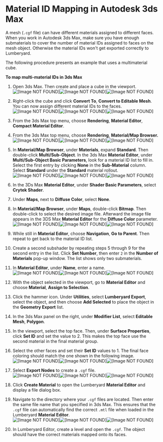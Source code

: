 # Material ID Mapping in Autodesk 3ds Max<a name="mat-3dsmax-material-id-mapping"></a>

A mesh \(`.cgf` file\) can have different materials assigned to different faces\. When you work in Autodesk 3ds Max, make sure you have enough submaterials to cover the number of material IDs assigned to faces on the mesh object\. Otherwise the material IDs won't get exported correctly to Lumberyard\.

The following procedure presents an example that uses a multimaterial cube\.

**To map multi\-material IDs in 3ds Max**

1. Open 3ds Max\. Then create and place a cube in the viewport\.  
![\[Image NOT FOUND\]](http://docs.aws.amazon.com/lumberyard/latest/userguide/)![\[Image NOT FOUND\]](http://docs.aws.amazon.com/lumberyard/latest/userguide/)![\[Image NOT FOUND\]](http://docs.aws.amazon.com/lumberyard/latest/userguide/)

1. Right\-click the cube and click **Convert To**, **Convert to Editable Mesh**\. You can now assign different material IDs to the faces\.   
![\[Image NOT FOUND\]](http://docs.aws.amazon.com/lumberyard/latest/userguide/)![\[Image NOT FOUND\]](http://docs.aws.amazon.com/lumberyard/latest/userguide/)![\[Image NOT FOUND\]](http://docs.aws.amazon.com/lumberyard/latest/userguide/)

1. From the 3ds Max top menu, choose **Rendering**, **Material Editor**, **Compact Material Editor**\.

1. From the 3ds Max top menu, choose **Rendering**, **Material/Map Browser\.**  
![\[Image NOT FOUND\]](http://docs.aws.amazon.com/lumberyard/latest/userguide/)![\[Image NOT FOUND\]](http://docs.aws.amazon.com/lumberyard/latest/userguide/)![\[Image NOT FOUND\]](http://docs.aws.amazon.com/lumberyard/latest/userguide/)

1. In **Material/Map Browser**, under **Materials**, expand **Standard**\. Then double\-click **Multi/Sub\-Object**\. In the 3ds Max **Material Editor**, under **Multi/Sub\-Object Basic Parameters**, look for a material ID list to fill in\. Select the first entry by clicking **None** in the **Sub\-Material** column\. Select **Standard** under the **Standard** material rollout\.  
![\[Image NOT FOUND\]](http://docs.aws.amazon.com/lumberyard/latest/userguide/)![\[Image NOT FOUND\]](http://docs.aws.amazon.com/lumberyard/latest/userguide/)![\[Image NOT FOUND\]](http://docs.aws.amazon.com/lumberyard/latest/userguide/)

1. In the 3Ds Max **Material Editor**, under **Shader Basic Parameters**, select **Crytek Shader**\.

1. Under **Maps**, next to **Diffuse Color**, select **None**\.

1. In **Material/Map Browser**, under **Maps**, double\-click **Bitmap**\. Then double\-click to select the desired image file\. Afterward the image file appears in the 3DS Max **Material Editor** for the **Diffuse Color** parameter\.  
![\[Image NOT FOUND\]](http://docs.aws.amazon.com/lumberyard/latest/userguide/)![\[Image NOT FOUND\]](http://docs.aws.amazon.com/lumberyard/latest/userguide/)![\[Image NOT FOUND\]](http://docs.aws.amazon.com/lumberyard/latest/userguide/)

1. While still in **Material Editor**, choose **Navigation**, **Go to Parent**\. Then repeat to get back to the material ID list\. 

1. Create a second subshader by repeating steps 5 through 9 for the second entry in the list\. Click **Set Number**, then enter `2` in the **Number of Materials** pop\-up window\. The list shows only two submaterials\. 

1. In **Material Editor**, under **Name**, enter a name\.  
![\[Image NOT FOUND\]](http://docs.aws.amazon.com/lumberyard/latest/userguide/)![\[Image NOT FOUND\]](http://docs.aws.amazon.com/lumberyard/latest/userguide/)![\[Image NOT FOUND\]](http://docs.aws.amazon.com/lumberyard/latest/userguide/)

1. With the object selected in the viewport, go to **Material Editor** and choose **Material**, **Assign to Selection**\.

1. Click the hammer icon\. Under **Utilities**, select **Lumberyard Export**, select the object, and then choose **Add Selected** to place the object in the **Geometry Export** list\.

1. In the 3ds Max panel on the right, under **Modifier List**, select **Editable Mesh**, **Polygon**\.

1. In the viewport, select the top face\. Then, under **Surface Properties**, click **Set ID** and set the value to 2\. This makes the top face use the second material in the final material group\.

1. Select the other faces and set their **Set ID** values to 1\. The final face coloring should match the one shown in the following image\.  
![\[Image NOT FOUND\]](http://docs.aws.amazon.com/lumberyard/latest/userguide/)![\[Image NOT FOUND\]](http://docs.aws.amazon.com/lumberyard/latest/userguide/)![\[Image NOT FOUND\]](http://docs.aws.amazon.com/lumberyard/latest/userguide/)

1. Select **Export Nodes** to create a `.cgf` file\.  
![\[Image NOT FOUND\]](http://docs.aws.amazon.com/lumberyard/latest/userguide/)![\[Image NOT FOUND\]](http://docs.aws.amazon.com/lumberyard/latest/userguide/)![\[Image NOT FOUND\]](http://docs.aws.amazon.com/lumberyard/latest/userguide/)

1. Click **Create Material** to open the Lumberyard **Material Editor** and display a file dialog box\.

1. Navigate to the directory where your `.cgf` files are located\. Then enter the same file name that you specified in 3ds Max\. This ensures that the `.cgf` file can automatically find the correct `.mtl` file when loaded in the Lumberyard **Material Editor**\.  
![\[Image NOT FOUND\]](http://docs.aws.amazon.com/lumberyard/latest/userguide/)![\[Image NOT FOUND\]](http://docs.aws.amazon.com/lumberyard/latest/userguide/)![\[Image NOT FOUND\]](http://docs.aws.amazon.com/lumberyard/latest/userguide/)

1. In Lumberyard Editor, create a level and open the `.cgf`\. The object should have the correct materials mapped onto its faces\.